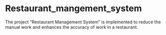 # Restaurant_mangement_system
The project “Restaurant Management System” is implemented to reduce the manual work and enhances the accuracy of work in a restaurant.
